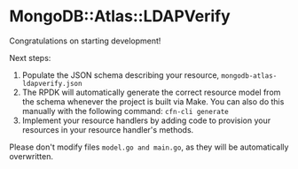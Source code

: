 # MongoDB::Atlas::LDAPVerify

Congratulations on starting development!

Next steps:

1. Populate the JSON schema describing your resource, `mongodb-atlas-ldapverify.json`
2. The RPDK will automatically generate the correct resource model from the
   schema whenever the project is built via Make.
   You can also do this manually with the following command: `cfn-cli generate`
3. Implement your resource handlers by adding code to provision your resources in your resource handler's methods.

Please don't modify files `model.go and main.go`, as they will be automatically overwritten.
